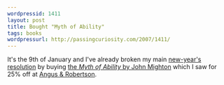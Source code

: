 ```yaml
---
wordpressid: 1411
layout: post
title: Bought "Myth of Ability"
tags: books
wordpressurl: http://passingcuriosity.com/2007/1411/
---
```


It's the 9th of January and I've already broken my main [new-year's
resolution][1] by buying [the *Myth of Ability* by John Mighton][2] which I saw
for 25% off at [Angus & Robertson][3].

[1]: /2007/resolution-for-2007-no-more-books/
[2]: http://www.amazon.com/dp/0802777074/
[3]: http://www.angusrobertson.com.au
